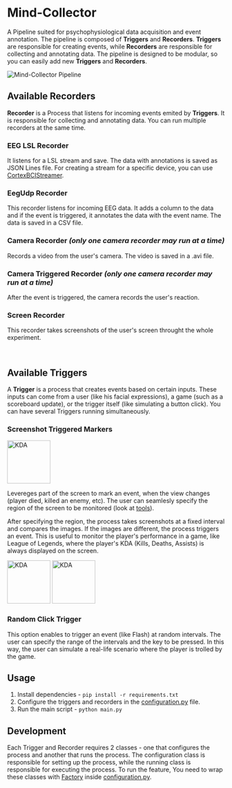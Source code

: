 # Mind-Collector

A Pipeline suited for psychophysiological data acquisition and event annotation. The pipeline is composed of **Triggers** and **Recorders**. **Triggers** are responsible for creating events, while **Recorders** are responsible for collecting and annotating data. The pipeline is designed to be modular, so you can easily add new **Triggers** and **Recorders**.

![Mind-Collector Pipeline](../imgs/pipeline.png)

## Available Recorders

**Recorder** is a Process that listens for incoming events emited by **Triggers**. It is responsible for collecting and annotating data. You can run multiple recorders at the same time.

### EEG LSL Recorder
It listens for a LSL stream and save. The data with annotations is saved as JSON Lines file.
For creating a stream for a specific device, you can use [CortexBCIStreamer](https://github.com/BRomans/CortexBCIStreamer).

### EegUdp Recorder
This recorder listens for incoming EEG data. It adds a column to the data and if the event is triggered, it annotates the data with the event name. The data is saved in a CSV file.

### Camera Recorder *(only one camera recorder may run at a time)*
Records a video from the user's camera. The video is saved in a .avi file.

### Camera Triggered Recorder *(only one camera recorder may run at a time)*
After the event is triggered, the camera records the user's reaction. 

### Screen Recorder
This recorder takes screenshots of the user's screen throught the whole experiment.

<br>

## Available Triggers

A **Trigger** is a process that creates events based on certain inputs. These inputs can come from a user (like his facial expressions), a game (such as a scoreboard update), or the trigger itself (like simulating a button click). You can have several Triggers running simultaneously.

### Screenshot Triggered Markers
<img src="../imgs/kills-deaths-assits.png" alt="KDA" width="100" >

Levereges part of the screen to mark an event, when the view changes (player died, killed an enemy, etc). The user can seamlesly specify the region of the screen to be monitored (look at [tools](./tools/README.md)). 

After specifying the region, the process takes screenshots at a fixed interval and compares the images. If the images are different, the process triggers an event. This is useful to monitor the player's performance in a game, like League of Legends, where the player's KDA (Kills, Deaths, Assists) is always displayed on the screen.

<p>
    <img src="../imgs/before-killing.png" alt="KDA" width="100" >
    <img src="../imgs/after-killing.png" alt="KDA" width="100" >
</p>


### Random Click Trigger
This option enables to trigger an event (like Flash) at random intervals. The user can specify the range of the intervals and the key to be pressed. In this way, the user can simulate a real-life scenario where the player is trolled by the game.


## Usage
1. Install dependencies - `pip install -r requirements.txt`
2. Configure the triggers and recorders in the [configuration.py](./configuration.py) file.
3. Run the main script - `python main.py`

## Development
Each Trigger and Recorder requires 2 classes - one that configures the process and another that runs the process. The configuration class is responsible for setting up the process, while the running class is responsible for executing the process. To run the feature, You need to wrap these classes with [Factory](./src/utils/config_helpers.py) inside [configuration.py](./configuration.py).
